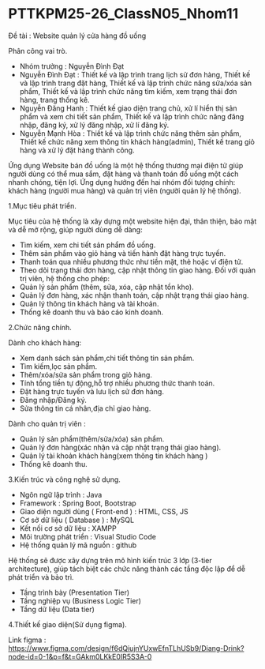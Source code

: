 # PTTKPM25-26_ClassN05_Nhom11
Đề tài : Website quản lý cửa hàng đồ uống

Phân công vai trò.
-	Nhóm trưởng : Nguyễn Đình Đạt
- Nguyễn Đình Đạt : Thiết kế và lập trình trang lịch sử đơn hàng, Thiết kế và lập trình trang đặt hàng, Thiết kế và lập trình chức năng sửa/xóa sản phẩm, Thiết kế và lập trình chức năng tìm kiếm, xem trạng thái đơn hàng, trang thống kê.
- Nguyễn Đăng Hanh : Thiết kế giao diện trang chủ, xử lí hiển thị sản phẩm và xem chi tiết sản phẩm, Thiết kế và lập trình chức năng đăng nhập, đăng ký, xử lý đăng nhập, xử lí đăng ký.
- Nguyễn Mạnh Hòa : Thiết kế và lập trình chức năng thêm sản phẩm, Thiết kế chức năng xem thông tin khách hàng(admin), Thiết kế trang giỏ hàng và xử lý đặt hàng thành công.

Ứng dụng Website bán đồ uống là một hệ thống thương mại điện tử giúp người dùng có thể mua sắm, đặt hàng và thanh toán đồ uống một cách nhanh chóng, tiện lợi. Ứng dụng hướng đến hai nhóm đối tượng chính: khách hàng (người mua hàng) và quản trị viên (người quản lý hệ thống).

1.Mục tiêu phát triển.

Mục tiêu của hệ thống là xây dựng một website hiện đại, thân thiện, bảo mật và dễ mở rộng, giúp người dùng dễ dàng:
- Tìm kiếm, xem chi tiết sản phẩm đồ uống.
- Thêm sản phẩm vào giỏ hàng và tiến hành đặt hàng trực tuyến.
- Thanh toán qua nhiều phương thức như tiền mặt, thẻ hoặc ví điện tử.
- Theo dõi trạng thái đơn hàng, cập nhật thông tin giao hàng.
Đối với quản trị viên, hệ thống cho phép:
- Quản lý sản phẩm (thêm, sửa, xóa, cập nhật tồn kho).
- Quản lý đơn hàng, xác nhận thanh toán, cập nhật trạng thái giao hàng.
- Quản lý thông tin khách hàng và tài khoản.
- Thống kê doanh thu và báo cáo kinh doanh.

2.Chức năng chính.

Dành cho khách hàng:
-	Xem danh sách sản phẩm,chi tiết thông tin sản phẩm.
-	Tìm kiếm,lọc sản phẩm.
-	Thêm/xóa/sửa sản phẩm trong giỏ hàng.
-	Tính tổng tiền tự động,hỗ trợ nhiều phương thức thanh toán.
-	Đặt hàng trực tuyến và lưu lịch sử đơn hàng.
-	Đăng nhập/Đăng ký.
-	Sửa thông tin cá nhân,địa chỉ giao hàng.

Dành cho quản trị viên :
- Quản lý sản phẩm(thêm/sửa/xóa) sản phẩm.
-	Quản lý đơn hàng(xác nhận và cập nhật trạng thái giao hàng).
-	Quản lý tài khoản khách hàng(xem thông tin khách hàng )
-	Thống kê doanh thu.

3.Kiến trúc và công nghệ sử dụng.
- Ngôn ngữ lập trình : Java
-	Framework : Spring Boot, Bootstrap
-	Giao diện người dùng ( Front-end ) : HTML, CSS, JS
-	Cơ sở dữ liệu ( Database ) : MySQL
-	Kết nối cơ sở dữ liệu :  XAMPP
-	Môi trường phát triển : Visual Studio Code
-	Hệ thống quản lý mã nguồn : github

Hệ thống sẽ được xây dựng trên mô hình kiến trúc 3 lớp (3-tier architecture), giúp tách biệt các chức năng thành các tầng độc lập để dễ phát triển và bảo trì.
- Tầng trình bày (Presentation Tier)
- Tầng nghiệp vụ (Business Logic Tier)
- Tầng dữ liệu (Data tier)

4.Thiết kế giao diện(Sử dụng figma).

Link figma : https://www.figma.com/design/f6dQiujnYUxwEfnTLhUSb9/Diang-Drink?node-id=0-1&p=f&t=GAkm0LKkE0IR5S3A-0
